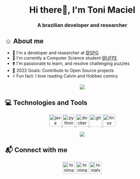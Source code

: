 <h1 align="center">Hi there👋, I'm Toni Maciel</h1>
<h3 align="center">A brazilian developer and researcher</h3>

## ☺️ About me

- 🔭 I'm a developer and researcher at [@SPG](http://www.cin.ufpe.br/spg)
- 🌱 I'm currently a Computer Science student [@UFPE](https://www3.cin.ufpe.br/en/)
- ❣️ I'm passionate to learn, and resolve challenging puzzles
- 🥅 2022 Goals: Contribute to Open Source projects
- ⚡ Fun fact: I love reading Calvin and Hobbes comics

<p align=center> <a href="#"><img src="https://github-readme-stats.vercel.app/api?username=tonimaciel&show_icons=true&theme=dracula" /></a> </p>

## 💻 Technologies and Tools
<p align="center"> 
  <a href="https://www.java.com/" target="_blank" rel="noreferrer"> <img src="https://www.vectorlogo.zone/logos/java/java-icon.svg" alt="java" width="40" height="40"/> </a>
  <a href="https://www.python.org" target="_blank" rel="noreferrer"> <img src="https://www.vectorlogo.zone/logos/python/python-icon.svg" alt="python" width="40" height="40"/> </a> 
  <a href="https://www.docker.com/" target="_blank" rel="noreferrer"> <img src="https://www.vectorlogo.zone/logos/docker/docker-official.svg" alt="docker" width="40" height="40"/> </a> 
  <a href="https://git-scm.com/" target="_blank" rel="noreferrer"> <img src="https://www.vectorlogo.zone/logos/git-scm/git-scm-icon.svg" alt="git" width="40" height="40"/> </a> 
  <img src="https://www.vectorlogo.zone/logos/linux/linux-icon.svg" alt="linux" width="40" height="40"/></p>

<p align=center> <img src="https://github-readme-stats.vercel.app/api/top-langs/?username=tonimaciel&layout=compact&theme=dracula" /> </p>

## 📬 Connect with me
<p align="center">
  <a href="https://twitter.com/ToniMaciel_" target="blank"><img align="center" src="https://www.vectorlogo.zone/logos/twitter/twitter-icon.svg" alt="tonimaciel_" height="40" width="40" /></a>
  <a href="https://www.linkedin.com/in/toni-maciel-844153108/" target="blank"><img align="center" src="https://www.vectorlogo.zone/logos/linkedin/linkedin-icon.svg" alt="tonimaciel_" height="40" width="40" /></a>
  <a href="mailto:tonialvesmaciel@gmail.com" target="blank"><img align="center" src="https://www.vectorlogo.zone/logos/gmail/gmail-icon.svg" alt="tonialvesmaciel@gmail.com" height="40" width="40" /></a>
</p>
